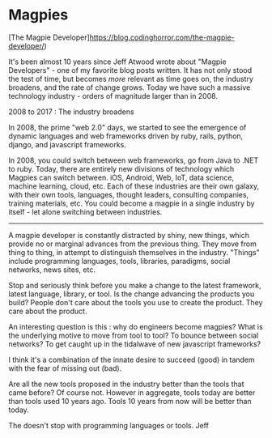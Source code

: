 # Magpies

[The Magpie Developer]https://blog.codinghorror.com/the-magpie-developer/)

It's been almost 10 years since Jeff Atwood wrote about "Magpie Developers" - one of my favorite blog posts written. It has not only stood the test of time, but becomes *more* relevant as time goes on, the industry broadens, and the rate of change grows. Today we have such a massive technology industry - orders of magnitude larger than in 2008.

2008 to 2017 : The industry broadens

In 2008, the prime "web 2.0" days, we started to see the emergence of dynamic languages and web frameworks driven by ruby, rails, python, django, and javascript frameworks.

In 2008, you could switch between web frameworks, go from Java to .NET to ruby. Today, there are entirely new divisions of technology which Magpies can switch between. iOS, Android, Web, IoT, data science, machine learning, cloud, etc. Each of these industries are their own galaxy, with their own tools, languages, thought leaders, consulting companies, training materials, etc. You could become a magpie in a single industry by itself - let alone switching between industries.

---


A magpie developer is constantly distracted by shiny, new things, which provide no or marginal advances from the previous thing. They move from thing to thing, in attempt to distinguish themselves in the industry. "Things" include programming languages, tools, libraries, paradigms, social networks, news sites, etc.

Stop and seriously think before you make a change to the latest framework, latest language, library, or tool. Is the change advancing the products you build? People don't care about the tools you use to create the product. They care about the product.

An interesting question is this : why do engineers become magpies? What is the
underlying motive to move from tool to tool? To bounce between social networks?
To get caught up in the tidalwave of new javascript frameworks?

I think it's a combination of the innate desire to succeed (good) in tandem with
the fear of missing out (bad).

Are all the
new tools proposed in the industry better than the tools that came before? Of
course not. However in aggregate, tools today are better than tools used 10
years ago. Tools 10 years from now will be better than today.

The doesn't stop with programming languages or tools. Jeff
